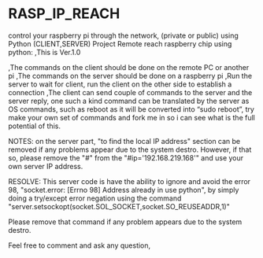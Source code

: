 # RASP_IP_REACH
control your raspberry pi through the network, (private or public) using Python (CLIENT,SERVER)
Project Remote reach raspberry chip using python:
,This is Ver.1.0

,The commands on the client should be done on the remote PC or another pi
,The commands on the server should be done on a raspberry pi
,Run the server to wait for client, run the client on the other side to establish a connection
,The client can send couple of commands to the server and the server reply, one such a kind command can be translated by the server as OS commands, such as reboot as it will be converted into “sudo reboot”, try make your own set of commands and fork me in so i can see what is the full potential of this.

NOTES:
on the server part, "to find the local IP address" section can be removed if any problems appear due to the system destro. 
However, if that so, please remove the "#" from the "#ip='192.168.219.168'" and use your own server IP address. 

RESOLVE:
This server code is have the ability to ignore and avoid the error 98, "socket.error: [Errno 98] Address already in use python", by simply doing a try/except error negation using the command "server.setsockopt(socket.SOL_SOCKET,socket.SO_REUSEADDR,1)"

Please remove that command if any problem appears due to the system destro.

Feel free to comment and ask any question,

